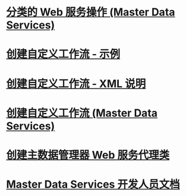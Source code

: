# [分类的 Web 服务操作 (Master Data Services)](categorized-web-service-operations-master-data-services.md)
# [创建自定义工作流 - 示例](create-a-custom-workflow-example.md)
# [创建自定义工作流 - XML 说明](create-a-custom-workflow-xml-description.md)
# [创建自定义工作流 (Master Data Services)](create-a-custom-workflow-master-data-services.md)
# [创建主数据管理器 Web 服务代理类](create-master-data-manager-web-service-proxy-classes.md)
# [Master Data Services 开发人员文档](master-data-services-developer-documentation.md)
